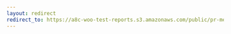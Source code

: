 ```yaml
---
layout: redirect
redirect_to: https://a8c-woo-test-reports.s3.amazonaws.com/public/pr-merge/45688/e2e/index.html
---
```

